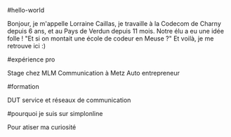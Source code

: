 #hello-world

Bonjour, je m'appelle Lorraine Caillas, je travaille à la Codecom de Charny depuis 6 ans, et au Pays de Verdun depuis 11 mois. 
Notre élu a eu une idée folle ! "Et si on montait une école de codeur en Meuse ?" 
Et voilà, je me retrouve ici :)

#expérience pro

Stage chez MLM Communication à Metz
Auto entrepreneur

#formation 

DUT service et réseaux de communication

#pourquoi je suis sur simplonline

Pour atiser ma curiosité
